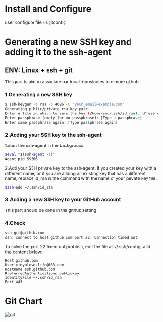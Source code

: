 # Install and Configure
user configure file ~/.gitconfig




# Generating a new SSH key and adding it to the ssh-agent
## ENV: Linux + ssh + git
This part is aim to associate our local repositories to remote github

### 1.Generating a new SSH key
```bash  
$ ssh-keygen -t rsa -b 4096 -C "your_email@example.com"
Generating public/private rsa key pair.
Enter a file in which to save the key (/home/you/.ssh/id_rsa): [Press enter]
Enter passphrase (empty for no passphrase): [Type a passphrase]
Enter same passphrase again: [Type passphrase again]
```  

### 2.Adding your SSH key to the ssh-agent

1.start the ssh-agent in the background
```bash
$eval "$(ssh-agent -s)"
Agent pid 59566
```

2.Add your SSH private key to the ssh-agent. If you created your key with a different name, or if you are adding an existing key that has a different name, replace id_rsa in the command with the name of your private key file.
```bash
$ssh-add ~/.ssh/id_rsa
```

### 3.Adding a new SSH key to your GitHub account

This part should be done in the github setting 

### 4.Check 
```bash
ssh git@github.com
ssh: connect to host github.com port 22: Connection timed out
```

To solve the port 22 timed out problem, edit the file at ~/.ssh/config, add the
content below:
```
Host github.com
User xinyuloveslife@163.com
Hostname ssh.github.com
PreferredAuthentications publickey
IdentityFile ~/.ssh/id_rsa
Port 443
```

#
# Git Chart
![git](/home/xinyu/Pictures/git_chart.png "Git")
